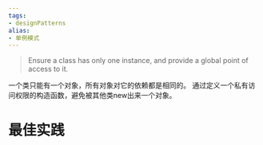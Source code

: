 ```yaml
---
tags: 
- designPatterns 
alias:
- 单例模式
---
```

>  Ensure a class has only one instance, and provide a global point of access to it.

一个类只能有一个对象，所有对象对它的依赖都是相同的。
通过定义一个私有访问权限的构造函数，避免被其他类new出来一个对象。
# 最佳实践
